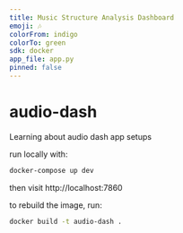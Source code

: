 ```yaml
---
title: Music Structure Analysis Dashboard
emoji: 🎶
colorFrom: indigo
colorTo: green
sdk: docker
app_file: app.py
pinned: false
---
```


# audio-dash
Learning about audio dash app setups

run locally with:
```bash
docker-compose up dev
```

then visit http://localhost:7860

to rebuild the image, run:
```bash
docker build -t audio-dash .
```